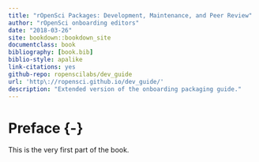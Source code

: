 ```yaml
--- 
title: "rOpenSci Packages: Development, Maintenance, and Peer Review"
author: "rOpenSci onboarding editors"
date: "2018-03-26"
site: bookdown::bookdown_site
documentclass: book
bibliography: [book.bib]
biblio-style: apalike
link-citations: yes
github-repo: ropenscilabs/dev_guide
url: 'http\://ropensci.github.io/dev_guide/'
description: "Extended version of the onboarding packaging guide."
---
```


# Preface {-}

This is the very first part of the book.
